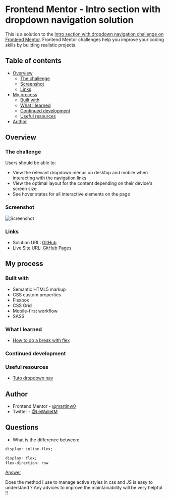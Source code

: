 # Frontend Mentor - Intro section with dropdown navigation solution

This is a solution to the [Intro section with dropdown navigation challenge on Frontend Mentor](https://www.frontendmentor.io/challenges/intro-section-with-dropdown-navigation-ryaPetHE5). Frontend Mentor challenges help you improve your coding skills by building realistic projects.

## Table of contents

- [Overview](#overview)
  - [The challenge](#the-challenge)
  - [Screenshot](#screenshot)
  - [Links](#links)
- [My process](#my-process)
  - [Built with](#built-with)
  - [What I learned](#what-i-learned)
  - [Continued development](#continued-development)
  - [Useful resources](#useful-resources)
- [Author](#author)

## Overview

### The challenge

Users should be able to:

- View the relevant dropdown menus on desktop and mobile when interacting with the navigation links
- View the optimal layout for the content depending on their device's screen size
- See hover states for all interactive elements on the page

### Screenshot

![Screenshot](./screenshot.jpg)

### Links

- Solution URL: [GitHub](https://github.com/martinw0/dropdown-nav)
- Live Site URL: [GitHub Pages](https://martinw0.github.io/dropdown-nav)

## My process

### Built with

- Semantic HTML5 markup
- CSS custom properties
- Flexbox
- CSS Grid
- Mobile-first workflow
- SASS

### What I learned

- [How to do a break with flex](https://tobiasahlin.com/blog/flexbox-break-to-new-row/)

### Continued development

### Useful resources

- [Tuto dropdown nav](https://www.youtube.com/watch?v=wHFflWvii3M)

## Author

- Frontend Mentor - [@martinw0](https://www.frontendmentor.io/profile/martinw0)
- Twitter - [@LeWalletM](https://www.twitter.com/LeWalletM)

## Questions

- What is the difference between:

```css
display: inline-flex;
````

```css
display: flex;
flex-direction: row
```

[Answer](https://developpaper.com/the-difference-between-flex-and-inline-flex-in-css/)

Does the method I use to manage active styles in css and JS is easy to understand ?
Any advices to improve the maintainability will be very helpful !!
